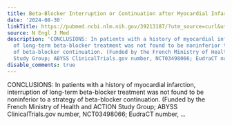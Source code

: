 ```yaml
---
title: Beta-Blocker Interruption or Continuation after Myocardial Infarction
date: '2024-08-30'
linkTitle: https://pubmed.ncbi.nlm.nih.gov/39213187/?utm_source=curl&utm_medium=rss&utm_campaign=pubmed-2&utm_content=1LIK-026Y9bjRE4xDQ231BSa89BnY4O2Rfi-9WXQd8C31C6cqE&fc=20211015124055&ff=20240831181357&v=2.18.0.post9+e462414
source: N Engl J Med
description: 'CONCLUSIONS: In patients with a history of myocardial infarction, interruption
  of long-term beta-blocker treatment was not found to be noninferior to a strategy
  of beta-blocker continuation. (Funded by the French Ministry of Health and ACTION
  Study Group; ABYSS ClinicalTrials.gov number, NCT03498066; EudraCT number, ...'
disable_comments: true
---
```

CONCLUSIONS: In patients with a history of myocardial infarction, interruption of long-term beta-blocker treatment was not found to be noninferior to a strategy of beta-blocker continuation. (Funded by the French Ministry of Health and ACTION Study Group; ABYSS ClinicalTrials.gov number, NCT03498066; EudraCT number, ...